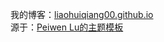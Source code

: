 ﻿我的博客：<a href="liaohuiqiang00.github.io">liaohuiqiang00.github.io</a>
<br/>
源于：<a href="https://github.com/P233/3-Jekyll">Peiwen Lu的主题模板</a>
<br/>
